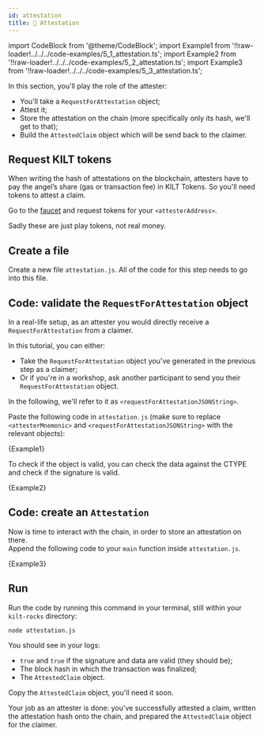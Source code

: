 ```yaml
---
id: attestation
title: 🔖 Attestation
---
```

import CodeBlock from '@theme/CodeBlock';
import Example1 from '!!raw-loader!../../../code-examples/5_1_attestation.ts';
import Example2 from '!!raw-loader!../../../code-examples/5_2_attestation.ts';
import Example3 from '!!raw-loader!../../../code-examples/5_3_attestation.ts';

In this section, you'll play the role of the <span class="label-role attester">attester</span>:

- You'll take a `RequestForAttestation` object;
- Attest it;
- Store the attestation on the chain (more specifically only its hash, we'll get to that);
- Build the `AttestedClaim` object which will be send back to the <span class="label-role claimer">claimer</span>.

## Request KILT tokens

When writing the hash of attestations on the blockchain, <span class="label-role attester">attesters</span> have to pay the angel’s
share (gas or transaction fee) in KILT Tokens. So you'll need tokens to attest a claim.

Go to the [faucet] and request tokens for your `<attesterAddress>`.

Sadly these are just play tokens, not real money.

## Create a file

Create a new file `attestation.js`.
All of the code for this step needs to go into this file.

## Code: validate the `RequestForAttestation` object

In a real-life setup, as an <span class="label-role attester">attester</span> you would directly receive a `RequestForAttestation` from a <span class="label-role claimer">claimer</span>.

In this tutorial, you can either:

- Take the `RequestForAttestation` object you've generated in the previous step as a <span class="label-role claimer">claimer</span>;
- Or if you're in a workshop, ask another participant to send you their `RequestForAttestation` object.

In the following, we'll refer to it as `<requestForAttestationJSONString>`.

Paste the following code in `attestation.js` (make sure to replace `<attesterMnemonic>` and `<requestForAttestationJSONString>` with the relevant objects):

<CodeBlock className="language-ts">
  {Example1}
</CodeBlock>

To check if the object is valid, you can check the data against the CTYPE
and check if the signature is valid.

<CodeBlock className="language-ts">
  {Example2}
</CodeBlock>

## Code: create an `Attestation`

Now is time to interact with the chain, in order to store an attestation on there.  
Append the following code to your `main` function inside `attestation.js`.

<CodeBlock className="language-ts">
  {Example3}
</CodeBlock>

## Run

Run the code by running this command in your terminal, still within your `kilt-rocks` directory:

```bash
node attestation.js
```

You should see in your logs:

- `true` and `true` if the signature and data are valid (they should be);
- The block hash in which the transaction was finalized;
- The `AttestedClaim` object.

Copy the `AttestedClaim` object, you'll need it soon.

Your job as an <span class="label-role attester">attester</span> is done: you've successfully attested a claim, written the attestation hash onto the chain, and prepared the `AttestedClaim` object for the <span class="label-role claimer">claimer</span>.

[faucet]: https://faucet.kilt.io/
